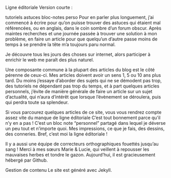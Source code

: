 Ligne éditoriale
Version courte :

tutoriels
astuces
bloc-notes perso
Pour en parler plus longuement, j’ai commencé à écrire pour qu’on puisse trouver des astuces qui étaient mal référencées, ou en anglais, dans le coin sombre d’un forum obscur. Après maintes recherches et une journée passée à trouver une solution à mon problème, en faire un article pour que quelqu’un d’autre passe moins de temps à se prendre la tête m’a toujours paru normal.

Je découvre tous les jours des choses sur internet, alors participer à enrichir le web me paraît des plus naturel.

Une composante commune à la plupart des articles du blog est le côté pérenne de ceux-ci. Mes articles doivent avoir un sens 1, 5 ou 10 ans plus tard. Du moins j’essaye d’aborder des sujets qui ne se démodent pas trop, des tutoriels ne dépendant pas trop du temps, et à part quelques articles personnels, j’évite de manière générale de faire un article sur un sujet d’actualité, qui n’aura d’intérêt que lorsque l’évènement se déroulera, puis qui perdra toute sa splendeur.

Si vous parcourez quelques articles de ce site, vous vous rendrez compte assez vite du manque de ligne éditoriale  C’est tout bonnement parce qu’il n’y en a pas ! C’est un bloc note “personnel” partagé dans lequel je déverse un peu tout et n’importe quoi. Mes impressions, ce que je fais, des dessins, des conneries. Bref, c’est moi la ligne éditoriale !

Il y a aussi une équipe de correcteurs orthographiques fouettés jusqu’au sang ! Merci à mes sœurs Marie & Lucie, qui veillent à repousser les mauvaises herbes et tondre le gazon.
Aujourd’hui, il est gracieusement hébergé par Github.

Gestion de contenu
Le site est généré avec Jekyll.

